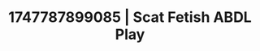 ---
categories:
- Erotic oil massage
- Queer kinks
- Latex & lace
- Spitroast
- Lustful close-up
image: /assets/images/1747787899085.jpg
layout: post
seo:
  description: Featured content with premium Scat Fetish, ABDL Play. HD images available.
  keywords: Scat Fetish, ABDL Play
  og_image: /assets/images/1747787899085.jpg
  schema_type: VisualArtwork
tags:
- ABDL Play
- '#1747787899085'
- Scat Fetish
title: 1747787899085 | Scat Fetish ABDL Play
---
